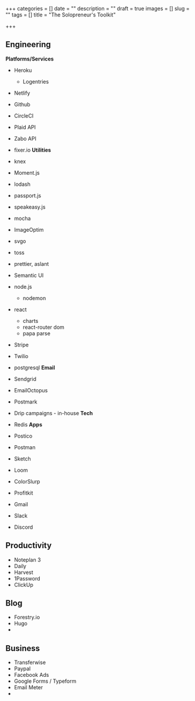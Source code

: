 +++
categories = []
date = ""
description = ""
draft = true
images = []
slug = ""
tags = []
title = "The Solopreneur's Toolkit"

+++
## Engineering
**Platforms/Services**
- Heroku
	- Logentries
- Netlify
- Github
- CircleCI
- Plaid API
- Zabo API
- fixer.io
**Utilities**
- knex
- Moment.js
- lodash
- passport.js
- speakeasy.js
- mocha
- ImageOptim
- svgo
- toss
- prettier, aslant
- Semantic UI
- node.js
	- nodemon
- react
	- charts
	- react-router dom
	- papa parse
- Stripe
- Twilio
- postgresql
**Email**
- Sendgrid
- EmailOctopus
- Postmark
- Drip campaigns - in-house
**Tech**
- Redis
**Apps**
- Postico
- Postman
- Sketch
- Loom
- ColorSlurp

- Profitkit
- Gmail
- Slack
- Discord

## Productivity
- Noteplan 3
- Daily
- Harvest
- 1Password
- ClickUp

## Blog
- Forestry.io
- Hugo
- 

## Business
- Transferwise
- Paypal
- Facebook Ads
- Google Forms / Typeform
- Email Meter
- 

